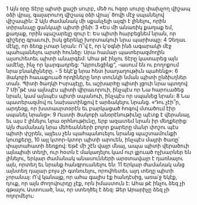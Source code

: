 1 Այն օրը Տէրը պիտի քաշի սուրբ, մեծ ու հզօր սուրը փախչող վիշապ օձի վրայ, գալարուող վիշապ օձի վրայ՝ ծովի մէջ սպանելով վիշապին:
2 Այն ժամանակ մի սքանչելի այգի է լինելու, որին տիրանալը ցանկալի պիտի լինի:
3 «Ես մի անառիկ քաղաք եմ,
քաղաք, որին պաշարելը զուր է:
Ես պիտի հարբեցնեմ նրան, որ գիշերը գրաւուի,
իսկ ցերեկը խորտակուի նրա պարիսպը:
4 Չեղաւ մէկը, որ ձեռք չտար նրան:
Ո՞վ է, որ կ՚օգնի ինձ ագարակի մէջ պահպանելու արտի հունձը:
Սրա համար պատերազմողին այսուհետեւ պիտի անարգեմ:
Ահա թէ ինչու Տէրը կատարեց այն ամէնը,
ինչ որ կարգադրեց:
“Այրուեցինք”, -ասում են ու բողոքում նրա բնակիչները. -
5 եկէ՛ք նրա հետ խաղաղութիւն պահենք»:
6 Յակոբի հաւաքուած որդիները նոր տունկի նման պիտի ընձիւղներ տան.
Պիտի ծաղկի Իսրայէլը,
եւ աշխարհը պիտի լցուի նրա պտղով:
7 Մի՞թէ սա այնպէս պիտի վիրաւորուի,
ինչպէս որ Նա հարուածեց նրան,
կամ այնպէս պիտի սպանուի,
ինչպէս որ սպանեց նրան:
8 Նա պատերազմով ու նախատինքով է արձակելու նրանց.
«Դու չէի՞ր, արդեօք, որ խստասրտօրէն
եւ բարկացած հոգով մտածում էիր սպանել նրանց»:
9 Ուստի Յակոբի անօրէնութիւնը պէտք է վերանայ,
եւ այս է լինելու նրա օրհնութիւնը,
երբ ազատեմ նրան իր մեղքերից:
Այն ժամանակ նրա մեհեանների բոլոր քարերը մանր փոշու պէս պիտի փշրեն,
այլեւս չեն պահպանուելու նրանց պաշտամունքի կուռքերը,
10 այլ կտոր-կտոր պիտի արուեն,
ինչպէս մայրի ծառը՝ փայտահատի ձեռքով:
Եթէ մի շէն վայր մնայ,
ապա պիտի վերածուի այնպիսի տեղի,
ուր հօտն է մակաղելու կամ ուր լքուած ոչխարներ են լինելու,
երկար ժամանակ անասունների արօտավայր է դառնալու այն,
որտեղ եւ նրանք հանգրուանելու են:
11 Երկար ժամանակ անց այնտեղ դալար բոյս չի գտնուելու,
որովհետեւ այդ տեղը պիտի չորանայ:
Ո՛վ կանայք, որ ահա գալիս էք հանդէսից,
առա՛ջ եկէք,
դուք, որ այն ժողովուրդը չէք, որն իմաստուն է:
Ահա թէ ինչու ձեզ չի գթալու Աստուած,
նա, որ ստեղծել է ձեզ:
Ձեր Արարիչը ձեզ չի ողորմելու:
